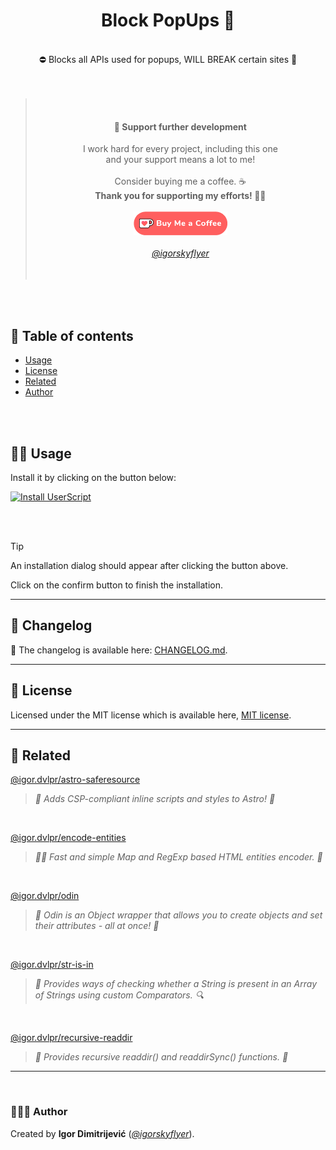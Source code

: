 <h1 align="center">Block PopUps 🥊</h1>

<br>

<div align="center">
  ⛔ Blocks all APIs used for popups, WILL BREAK certain sites 🎇
</div>

<br>
<br>

<div align="center">
  <blockquote>
    <br>
    <h4>💖 Support further development</h4>
    <span>I work hard for every project, including this one
    <br>
    and your support means a lot to me!
    <br>
    <br>
    Consider buying me a coffee. ☕
    <br>
    <strong>Thank you for supporting my efforts! 🙏😊</strong></span>
    <br>
    <br>
    <a href="https://ko-fi.com/igorskyflyer" target="_blank"><img src="https://raw.githubusercontent.com/igorskyflyer/igorskyflyer/main/assets/ko-fi.png" alt="Donate to igorskyflyer" width="150"></a>
    <br>
    <br>
    <a href="https://github.com/igorskyflyer"><em>@igorskyflyer</em></a>
    <br>
    <br>
    <br>
  </blockquote>
</div>

<br>
<br>

## 📃 Table of contents

- [Usage](#-usage)
- [License](#-license)
- [Related](#-related)
- [Author](#-author)

<br>
<br>

## 🕵🏼 Usage

Install it by clicking on the button below:  

<a href="https://github.com/igorskyflyer/userscript-block-popups/raw/main/block-popups.user.js"><img src="https://img.shields.io/badge/Install-8A2BE2" alt="Install UserScript"></a>

<br>
<br>

> [!TIP]
> An installation dialog should appear after clicking the button above.
>
> Click on the confirm button to finish the installation.
>

---

## 📝 Changelog

📑 The changelog is available here: [CHANGELOG.md](https://github.com/igorskyflyer/userscript-block-popups/blob/main/CHANGELOG.md).

---

## 🪪 License

Licensed under the MIT license which is available here, [MIT license](https://github.com/igorskyflyer/userscript-block-popups/blob/main/LICENSE).

---

## 🧬 Related

[@igor.dvlpr/astro-saferesource](https://www.npmjs.com/package/@igor.dvlpr/astro-saferesource)

> _🎐 Adds CSP-compliant inline scripts and styles to Astro! 🎠_

<br>

[@igor.dvlpr/encode-entities](https://www.npmjs.com/package/@igor.dvlpr/encode-entities)

> _🏃‍♂️ Fast and simple Map and RegExp based HTML entities encoder. 🍁_

<br>

[@igor.dvlpr/odin](https://www.npmjs.com/package/@igor.dvlpr/odin)

> _🔱 Odin is an Object wrapper that allows you to create objects and set their attributes - all at once! 🔺_

<br>

[@igor.dvlpr/str-is-in](https://www.npmjs.com/package/@igor.dvlpr/str-is-in)

> _🧵 Provides ways of checking whether a String is present in an Array of Strings using custom Comparators. 🔍_

<br>

[@igor.dvlpr/recursive-readdir](https://www.npmjs.com/package/@igor.dvlpr/recursive-readdir)

> _📖 Provides recursive readdir() and readdirSync() functions. 📁_

---

<br>

### 👨🏻‍💻 Author
Created by **Igor Dimitrijević** ([*@igorskyflyer*](https://github.com/igorskyflyer/)).

